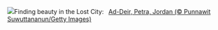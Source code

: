 ![](https://www.bing.com/th?id=OHR.PetraMonastery_EN-GB4623557481_UHD.jpg&w=1000)Finding beauty in the Lost City:&nbsp;&ensp;[Ad-Deir, Petra, Jordan (© Punnawit Suwuttananun/Getty Images)](https://www.bing.com/th?id=OHR.PetraMonastery_EN-GB4623557481_UHD.jpg)
<br><br/>
